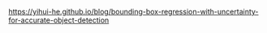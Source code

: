 https://yihui-he.github.io/blog/bounding-box-regression-with-uncertainty-for-accurate-object-detection
